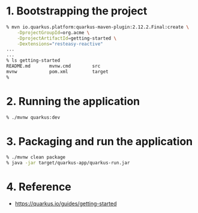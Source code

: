 # 1. Bootstrapping the project
```sh
% mvn io.quarkus.platform:quarkus-maven-plugin:2.12.2.Final:create \
    -DprojectGroupId=org.acme \
    -DprojectArtifactId=getting-started \
    -Dextensions="resteasy-reactive"
...
...
% ls getting-started 
README.md       mvnw.cmd        src
mvnw            pom.xml         target
% 
```

# 2. Running the application
```sh
% ./mvnw quarkus:dev
```

# 3. Packaging and run the application
```sh
% ./mvnw clean package
% java -jar target/quarkus-app/quarkus-run.jar
```


# 4. Reference
* https://quarkus.io/guides/getting-started
